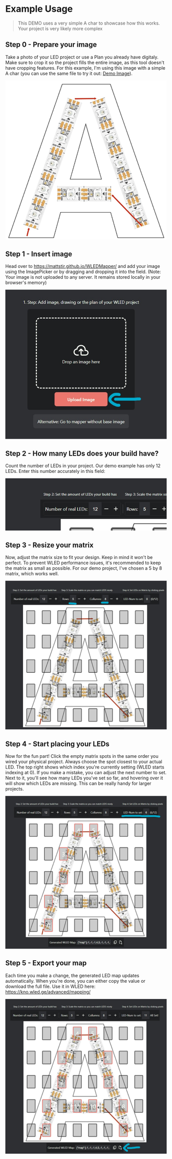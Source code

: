 # Example Usage

> This DEMO uses a very simple A char to showcase how this works. Your project is very likely more complex

## Step 0 - Prepare your image
Take a photo of your LED project or use a Plan you already have digitaly. Make sure to crop it so the project fills the entire image, as this tool doesn't have cropping features. For this example, I'm using this image with a simple A char (you can use the same file to try it out: [Demo Image](./guide/SimpleDemoExample.jpg)).

![Demo Image for Guide](./guide/SimpleDemoExample.jpg)

## Step 1 - Insert image
Head over to https://mattstir.github.io/WLEDMapper/ and add your image using the ImagePicker or by dragging and dropping it into the field. (Note: Your image is not uploaded to any server. It remains stored locally in your browser's memory)

![Step 1 Guide image](./guide/guide-step1.jpg)

## Step 2 - How many LEDs does your build have?
Count the number of LEDs in your project. Our demo example has only 12 LEDs. Enter this number accurately in this field:

![Step 2 Guide image](./guide/guide-step2.jpg)

## Step 3 - Resize your matrix
Now, adjust the matrix size to fit your design. Keep in mind it won't be perfect. To prevent WLED performance issues, it's recommended to keep the matrix as small as possible. For our demo project, I've chosen a 5 by 8 matrix, which works well.

![Step 3 Guide image](./guide/guide-step3.jpg)

## Step 4 - Start placing your LEDs
Now for the fun part! Click the empty matrix spots in the same order you wired your physical project. Always choose the spot closest to your actual LED. The top right shows which index you're currently setting (WLED starts indexing at 0). If you make a mistake, you can adjust the next number to set. Next to it, you'll see how many LEDs you've set so far, and hovering over it will show which LEDs are missing. This can be really handy for larger projects.

![Step 4 Guide image](./guide/guide-step4.jpg)

## Step 5 - Export your map
Each time you make a change, the generated LED map updates automatically. When you're done, you can either copy the value or download the full file. Use it in WLED here: https://kno.wled.ge/advanced/mapping/

![Step 5 Guide image](./guide/guide-step5.jpg)